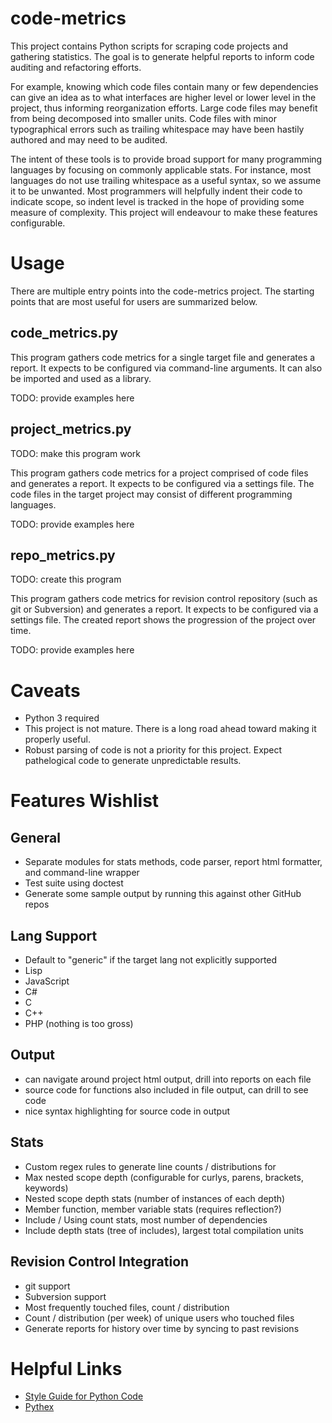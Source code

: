 # code-metrics

This project contains Python scripts for scraping code projects and gathering statistics. The goal is to generate helpful reports to inform code auditing and refactoring efforts.

For example, knowing which code files contain many or few dependencies can give an idea as to what interfaces are higher level or lower level in the project, thus informing reorganization efforts. Large code files may benefit from being decomposed into smaller units. Code files with minor typographical errors such as trailing whitespace may have been hastily authored and may need to be audited.

The intent of these tools is to provide broad support for many programming languages by focusing on commonly applicable stats. For instance, most languages do not use trailing whitespace as a useful syntax, so we assume it to be unwanted. Most programmers will helpfully indent their code to indicate scope, so indent level is tracked in the hope of providing some measure of complexity. This project will endeavour to make these features configurable.

# Usage

There are multiple entry points into the code-metrics project. The starting points that are most useful for users are summarized below.

## code_metrics.py

This program gathers code metrics for a single target file and generates a report. It expects to be configured via command-line arguments. It can also be imported and used as a library.

TODO: provide examples here

## project_metrics.py

TODO: make this program work

This program gathers code metrics for a project comprised of code files and generates a report. It expects to be configured via a settings file. The code files in the target project may consist of different programming languages.

TODO: provide examples here

## repo_metrics.py

TODO: create this program

This program gathers code metrics for revision control repository (such as git or Subversion) and generates a report. It expects to be configured via a settings file. The created report shows the progression of the project over time.

TODO: provide examples here

# Caveats

* Python 3 required
* This project is not mature. There is a long road ahead toward making it properly useful.
* Robust parsing of code is not a priority for this project. Expect pathelogical code to generate unpredictable results.

# Features Wishlist

## General

* Separate modules for stats methods, code parser, report html formatter, and command-line wrapper
* Test suite using doctest
* Generate some sample output by running this against other GitHub repos

## Lang Support

* Default to "generic" if the target lang not explicitly supported
* Lisp
* JavaScript
* C#
* C
* C++
* PHP (nothing is too gross)

## Output

* can navigate around project html output, drill into reports on each file
* source code for functions also included in file output, can drill to see code
* nice syntax highlighting for source code in output

## Stats

* Custom regex rules to generate line counts / distributions for
* Max nested scope depth (configurable for curlys, parens, brackets, keywords)
* Nested scope depth stats (number of instances of each depth)
* Member function, member variable stats (requires reflection?)
* Include / Using count stats, most number of dependencies
* Include depth stats (tree of includes), largest total compilation units

## Revision Control Integration

* git support
* Subversion support
* Most frequently touched files, count / distribution
* Count / distribution (per week) of unique users who touched files
* Generate reports for history over time by syncing to past revisions

# Helpful Links

* [Style Guide for Python Code](https://www.python.org/dev/peps/pep-0008/)
* [Pythex](https://pythex.org/)
